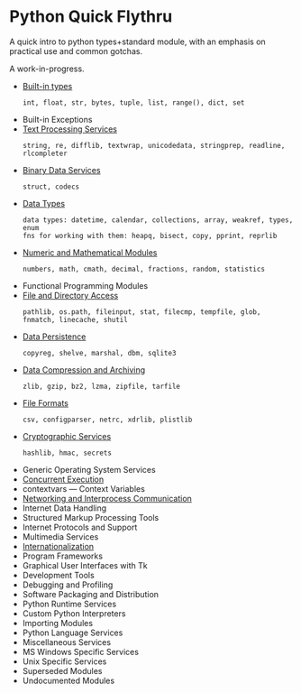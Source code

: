 # Python Quick Flythru

A quick intro to python types+standard module, with an emphasis on practical use and common gotchas.

A work-in-progress.

* [Built-in types](built_in_types.md)
  ```
  int, float, str, bytes, tuple, list, range(), dict, set
  ```
* Built-in Exceptions
* [Text Processing Services](text_processing_services.md)
  ```
  string, re, difflib, textwrap, unicodedata, stringprep, readline, rlcompleter
  ```
* [Binary Data Services](binary_data_services.md)
  ```
  struct, codecs
  ```
* [Data Types](data_types.md)
  ```
  data types: datetime, calendar, collections, array, weakref, types, enum
  fns for working with them: heapq, bisect, copy, pprint, reprlib
  ```
* [Numeric and Mathematical Modules](numeric_mathematical.md)
  ```
  numbers, math, cmath, decimal, fractions, random, statistics
  ```
* Functional Programming Modules
* [File and Directory Access](file_directory_access.md)
  ```
  pathlib, os.path, fileinput, stat, filecmp, tempfile, glob, fnmatch, linecache, shutil
  ```
* [Data Persistence](data_persistence.md)
  ```
  copyreg, shelve, marshal, dbm, sqlite3
  ```
* [Data Compression and Archiving](data_compression_archiving.md)
  ```
  zlib, gzip, bz2, lzma, zipfile, tarfile
  ```
* [File Formats](file_formats.md)
  ```
  csv, configparser, netrc, xdrlib, plistlib
  ```
* [Cryptographic Services](cryptographic_services.md)
  ```
  hashlib, hmac, secrets
  ```
* Generic Operating System Services
* [Concurrent Execution](concurrent_execution.md)
* contextvars — Context Variables
* [Networking and Interprocess Communication](networking_ipc.md)
* Internet Data Handling
* Structured Markup Processing Tools
* Internet Protocols and Support
* Multimedia Services
* [Internationalization](i18n.md)
* Program Frameworks
* Graphical User Interfaces with Tk
* Development Tools
* Debugging and Profiling
* Software Packaging and Distribution
* Python Runtime Services
* Custom Python Interpreters
* Importing Modules
* Python Language Services
* Miscellaneous Services
* MS Windows Specific Services
* Unix Specific Services
* Superseded Modules
* Undocumented Modules
